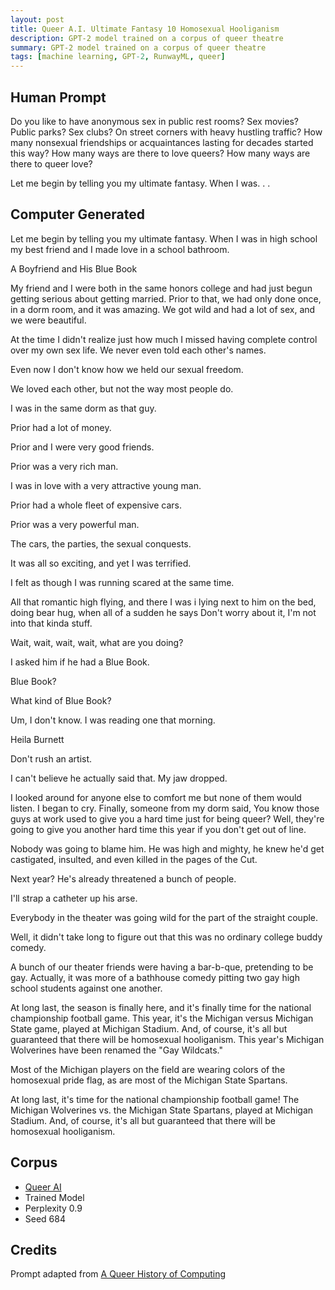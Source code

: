 ```yaml
---
layout: post
title: Queer A.I. Ultimate Fantasy 10 Homosexual Hooliganism
description: GPT-2 model trained on a corpus of queer theatre
summary: GPT-2 model trained on a corpus of queer theatre
tags: [machine learning, GPT-2, RunwayML, queer]
---
```


## Human Prompt

Do you like to have anonymous sex in public rest rooms? Sex movies? Public parks? Sex clubs? On street corners with heavy hustling traffic? How many nonsexual friendships or acquaintances lasting for decades started this way? How many ways are there to love queers? How many ways are there to queer love?

Let me begin by telling you my ultimate fantasy. When I was. . .

## Computer Generated

Let me begin by telling you my ultimate fantasy. When I was in high school my best friend and I made love in a school bathroom.

A Boyfriend and His Blue Book

My friend and I were both in the same honors college and had just begun getting serious about getting married. Prior to that, we had only done once, in a dorm room, and it was amazing. We got wild and had a lot of sex, and we were beautiful.

At the time I didn't realize just how much I missed having complete control over my own sex life. We never even told each other's names.

Even now I don't know how we held our sexual freedom.

We loved each other, but not the way most people do.

I was in the same dorm as that guy.

Prior had a lot of money.

Prior and I were very good friends.

Prior was a very rich man.

I was in love with a very attractive young man.

Prior had a whole fleet of expensive cars.

Prior was a very powerful man.

The cars, the parties, the sexual conquests.

It was all so exciting, and yet I was terrified.

I felt as though I was running scared at the same time.

All that romantic high flying, and there I was i lying next to him on the bed, doing bear hug, when all of a sudden he says
Don't worry about it, I'm not into that kinda stuff.

Wait, wait, wait, wait, what are you doing?

I asked him if he had a Blue Book.

Blue Book?

What kind of Blue Book?

Um, I don't know. I was reading one that morning.

Heila Burnett

Don't rush an artist.

I can't believe he actually said that. My jaw dropped.

I looked around for anyone else to comfort me but none of them would listen. I began to cry. Finally, someone from my dorm said,
You know those guys at work used to give you a hard time just for being queer? Well, they're going to give you another hard time this year if you don't get out of line.

Nobody was going to blame him. He was high and mighty, he knew he'd get castigated, insulted, and even killed in the pages of the Cut.

Next year? He's already threatened a bunch of people.

I'll strap a catheter up his arse.

Everybody in the theater was going wild for the part of the straight couple.

Well, it didn't take long to figure out that this was no ordinary college buddy comedy.

A bunch of our theater friends were having a bar-b-que, pretending to be gay. Actually, it was more of a bathhouse comedy pitting two gay high school students against one another.

At long last, the season is finally here, and it's finally time for the national championship football game. This year, it's the Michigan versus Michigan State game, played at Michigan Stadium. And, of course, it's all but guaranteed that there will be homosexual hooliganism. This year's Michigan Wolverines have been renamed the "Gay Wildcats."

Most of the Michigan players on the field are wearing colors of the homosexual pride flag, as are most of the Michigan State Spartans.

At long last, it's time for the national championship football game! The Michigan Wolverines vs. the Michigan State Spartans, played at Michigan Stadium. And, of course, it's all but guaranteed that there will be homosexual hooliganism.


## Corpus

- [Queer AI](/queerai)
- Trained Model
- Perplexity 0.9
- Seed 684

## Credits

Prompt adapted from [A Queer History of Computing](https://rhizome.org/editorial/2013/feb/19/queer-computing-1/)
